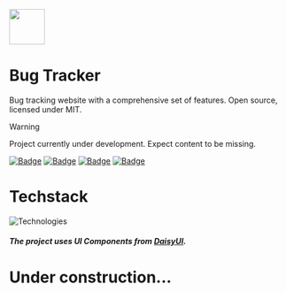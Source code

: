 <img src="https://i.imgur.com/33WYwlY.png" heigth="64" width="64">

# Bug Tracker

Bug tracking website with a comprehensive set of features. Open source, licensed under MIT.

> [!WARNING]
> Project currently under development. Expect content to be missing.

[![Badge](https://img.shields.io/badge/version-0.0.0-red?style=for-the-badge)](https://github.com/sauciucrazvan/bug-tracker/releases)
[![Badge](https://img.shields.io/github/stars/sauciucrazvan/botanicabay?style=for-the-badge)](https://github.com/sauciucrazvan/bug-tracker/stargazers)
[![Badge](https://img.shields.io/github/issues/sauciucrazvan/botanicabay?style=for-the-badge)](https://github.com/sauciucrazvan/bug-tracker/issues)
[![Badge](https://img.shields.io/badge/License-MIT-yellow.svg?style=for-the-badge)](https://opensource.org/licenses/MIT)

# Techstack

![Technologies](https://skillicons.dev/icons?i=typescript,nextjs,react,firebase,tailwind)

##### The project uses UI Components from [DaisyUI](https://daisyui.com/).

# Under construction...
